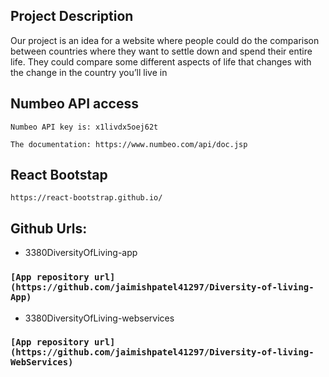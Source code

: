 ## Project Description

Our project is an idea for a website where people could do the comparison between countries where they want to settle down and spend their entire life. They could compare some different aspects of life that changes with the change in the country you’ll live in


## Numbeo API access
    
    Numbeo API key is: x1livdx5oej62t
    
    The documentation: https://www.numbeo.com/api/doc.jsp
    
## React Bootstap
    
    https://react-bootstrap.github.io/

## Github Urls:

- 3380DiversityOfLiving-app

### `[App repository url](https://github.com/jaimishpatel41297/Diversity-of-living-App)`

- 3380DiversityOfLiving-webservices

### `[App repository url](https://github.com/jaimishpatel41297/Diversity-of-living-WebServices)`


